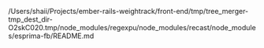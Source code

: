 /Users/shaii/Projects/ember-rails-weightrack/front-end/tmp/tree_merger-tmp_dest_dir-O2skC020.tmp/node_modules/regexpu/node_modules/recast/node_modules/esprima-fb/README.md